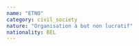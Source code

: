 ```yaml
---
name: "ETNO"
category: civil_society
nature: "Organisation à but non lucratif"
nationality: BEL
---
```

    